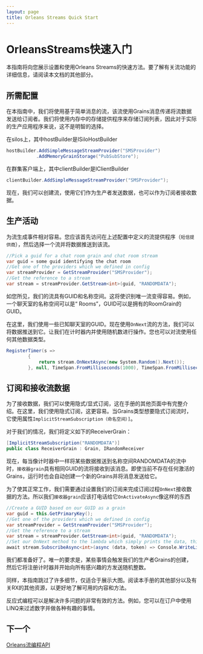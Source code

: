 ```yaml
---
layout: page
title: Orleans Streams Quick Start
---
```


# OrleansStreams快速入门

本指南将向您展示设置和使用Orleans Streams的快速方法。要了解有关流功能的详细信息，请阅读本文档的其他部分。

## 所需配置

在本指南中，我们将使用基于简单消息的流，该流使用Grains消息传递将流数据发送给订阅者。我们将使用内存中的存储提供程序来存储订阅列表，因此对于实际的生产应用程序来说，这不是明智的选择。

在silos上，其中hostBuilder是ISiloHostBuilder

```csharp
hostBuilder.AddSimpleMessageStreamProvider("SMSProvider")
           .AddMemoryGrainStorage("PubSubStore");
```

在群集客户端上，其中clientBuilder是IClientBuilder

```csharp
clientBuilder.AddSimpleMessageStreamProvider("SMSProvider");
```

现在，我们可以创建流，使用它们作为生产者发送数据，也可以作为订阅者接收数据。

## 生产活动

为流生成事件相对容易。您应该首先访问在上述配置中定义的流提供程序（`短信提供商`），然后选择一个流并将数据推送到该流。

```csharp
//Pick a guid for a chat room grain and chat room stream
var guid = some guid identifying the chat room
//Get one of the providers which we defined in config
var streamProvider = GetStreamProvider("SMSProvider");
//Get the reference to a stream
var stream = streamProvider.GetStream<int>(guid, "RANDOMDATA");
```

如您所见，我们的流具有GUID和名称空间。这将使识别唯一流变得容易。例如，一个聊天室的名称空间可以是“ Rooms”，GUID可以是拥有的RoomGrain的GUID。

在这里，我们使用一些已知聊天室的GUID。现在使用`OnNext`流的方法，我们可以将数据推送到它。让我们在计时器内并使用随机数进行操作。您也可以对流使用任何其他数据类型。

```csharp
RegisterTimer(s =>
        {
            return stream.OnNextAsync(new System.Random().Next());
        }, null, TimeSpan.FromMilliseconds(1000), TimeSpan.FromMilliseconds(1000));
```

## 订阅和接收流数据

为了接收数据，我们可以使用隐式/显式订阅，这在手册的其他页面中有完整介绍。在这里，我们使用隐式订阅，这更容易。当Grains类型想要隐式订阅流时，它使用属性`ImplicitStreamSubscription（命名空间）]`。

对于我们的情况，我们将定义如下的ReceiverGrain：

```csharp
[ImplicitStreamSubscription("RANDOMDATA")]
public class ReceiverGrain : Grain, IRandomReceiver
```

现在，每当像计时器中一样将某些数据推送到名称空间RANDOMDATA的流中时，`接收器grain`具有相同GUID的流将接收到该消息。即使当前不存在任何激活的Grains，运行时也会自动创建一个新的Grains并将消息发送给它。

为了使其正常工作，我们需要通过设置我们的订阅来完成订阅过程`OnNext`接收数据的方法。所以我们`接收器grain`应该打电话给它`OnActivateAsync`像这样的东西

```csharp
//Create a GUID based on our GUID as a grain
var guid = this.GetPrimaryKey();
//Get one of the providers which we defined in config
var streamProvider = GetStreamProvider("SMSProvider");
//Get the reference to a stream
var stream = streamProvider.GetStream<int>(guid, "RANDOMDATA");
//Set our OnNext method to the lambda which simply prints the data, this doesn't make new subscriptions
await stream.SubscribeAsync<int>(async (data, token) => Console.WriteLine(data));
```

我们都准备好了。唯一的要求是，某些事情会触发我们的生产者Grains的创建，然后它将注册计时器并开始向所有感兴趣的方发送随机整数。

同样，本指南跳过了许多细节，仅适合于展示大图。阅读本手册的其他部分以及有关RX的其他资源，以更好地了解可用的内容和方法。

反应式编程可以是解决许多问题的非常有效的方法。例如，您可以在订户中使用LINQ来过滤数字并做各种有趣的事情。

## 下一个

[Orleans流编程API](streams_programming_APIs.zh.md)
